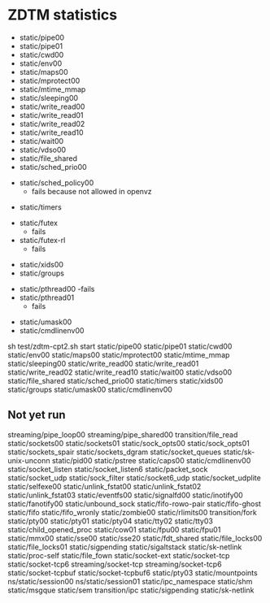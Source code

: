 ZDTM statistics
===============

+ static/pipe00
+ static/pipe01
+ static/cwd00
+ static/env00
+ static/maps00
+ static/mprotect00
+ static/mtime_mmap
+ static/sleeping00
+ static/write_read00
+ static/write_read01
+ static/write_read02
+ static/write_read10
+ static/wait00
+ static/vdso00
+ static/file_shared
+ static/sched_prio00
- static/sched_policy00
	- fails because not allowed in openvz
+ static/timers
- static/futex
	- fails
- static/futex-rl
	- fails
+ static/xids00
+ static/groups
- static/pthread00
	-fails
- static/pthread01
	- fails
+ static/umask00
+ static/cmdlinenv00

sh test/zdtm-cpt2.sh start static/pipe00 static/pipe01 static/cwd00 static/env00  static/maps00 static/mprotect00 static/mtime_mmap static/sleeping00 static/write_read00 static/write_read01 static/write_read02 static/write_read10 static/wait00 static/vdso00 static/file_shared static/sched_prio00 static/timers static/xids00 static/groups static/umask00 static/cmdlinenv00

Not yet run
-----------

streaming/pipe_loop00
streaming/pipe_shared00
transition/file_read
static/sockets00
static/sockets01
static/sock_opts00
static/sock_opts01
static/sockets_spair
static/sockets_dgram
static/socket_queues
static/sk-unix-unconn
static/pid00
static/pstree
static/caps00
static/cmdlinenv00
static/socket_listen
static/socket_listen6
static/packet_sock
static/socket_udp
static/sock_filter
static/socket6_udp
static/socket_udplite
static/selfexe00
static/unlink_fstat00
static/unlink_fstat02
static/unlink_fstat03
static/eventfs00
static/signalfd00
static/inotify00
static/fanotify00
static/unbound_sock
static/fifo-rowo-pair
static/fifo-ghost
static/fifo
static/fifo_wronly
static/zombie00
static/rlimits00
transition/fork
static/pty00
static/pty01
static/pty04
static/tty02
static/tty03
static/child_opened_proc
static/cow01
static/fpu00
static/fpu01
static/mmx00
static/sse00
static/sse20
static/fdt_shared
static/file_locks00
static/file_locks01
static/sigpending
static/sigaltstack
static/sk-netlink
static/proc-self
static/file_fown
static/socket-ext
static/socket-tcp
static/socket-tcp6
streaming/socket-tcp
streaming/socket-tcp6
static/socket-tcpbuf
static/socket-tcpbuf6
static/pty03
static/mountpoints
ns/static/session00
ns/static/session01
static/ipc_namespace
static/shm
static/msgque
static/sem
transition/ipc
static/sigpending
static/sk-netlink
